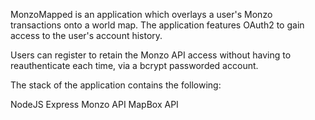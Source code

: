 MonzoMapped is an application which overlays a user's Monzo transactions onto a world map.
The application features OAuth2 to gain access to the user's account history.

Users can register to retain the Monzo API access without having to reauthenticate each time, via a bcrypt passworded account.

The stack of the application contains the following:

NodeJS
Express
Monzo API
MapBox API
